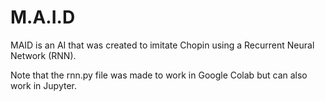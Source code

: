 # M.A.I.D
MAID is an AI that was created to imitate Chopin using a Recurrent Neural Network (RNN).

Note that the rnn.py file was made to work in Google Colab but can also work in Jupyter.
